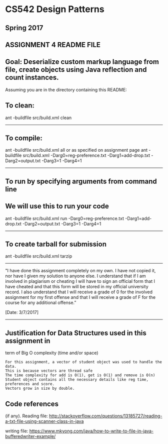 # CS542 Design Patterns
## Spring 2017
## ASSIGNMENT 4 README FILE
## Goal: Deserialize custom markup language from file, create objects using **Java reflection** and count instances.

Assuming you are in the directory containing this README:

## To clean:
ant -buildfile src/build.xml clean

-----------------------------------------------------------------------
## To compile: 
ant -buildfile src/build.xml all
or as specified on assignment page
ant -buildfile src/build.xml -Darg0=reg-preference.txt -Darg1=add-drop.txt -Darg2=output.txt -Darg3=1 -Darg4=1


-----------------------------------------------------------------------
## To run by specifying arguments from command line 
## We will use this to run your code

ant -buildfile src/build.xml run -Darg0=reg-preference.txt -Darg1=add-drop.txt -Darg2=output.txt -Darg3=1 -Darg4=1


-----------------------------------------------------------------------

## To create tarball for submission
ant -buildfile src/build.xml tarzip

-----------------------------------------------------------------------

"I have done this assignment completely on my own. I have not copied
it, nor have I given my solution to anyone else. I understand that if
I am involved in plagiarism or cheating I will have to sign an
official form that I have cheated and that this form will be stored in
my official university record. I also understand that I will receive a
grade of 0 for the involved assignment for my first offense and that I
will receive a grade of F for the course for any additional
offense.”

[Date: 3/7/2017]

-----------------------------------------------------------------------

## Justification for Data Structures used in this assignment in
term of Big O complexity (time and/or space)
```
For this assignment, a vector of student object was used to handle the data.
This is because vectors are thread safe
The time complexity for add is O(1), get is O(1) and remove is O(n)
Student object contains all the necessary details like reg time, preferences and score.
Vectors grow in size by double.
```

## Code references
(if any).
Reading file:
http://stackoverflow.com/questions/13185727/reading-a-txt-file-using-scanner-class-in-java

writing file:
https://www.mkyong.com/java/how-to-write-to-file-in-java-bufferedwriter-example/
